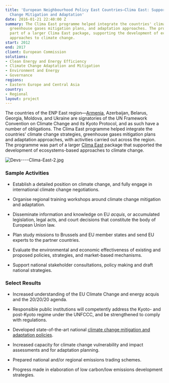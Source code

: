 ```yaml
---
title: 'European Neighbourhood Policy East Countries—Clima East: Support to Climate
  Change Mitigation and Adaptation'
date: 2016-01-21 22:40:00 Z
summary: The Clima East programme helped integrate the countries' climate change strategies,
  greenhouse gases mitigation plans, and adaptation approaches. The programme was
  part of a larger Clima East package, supporting the development of ecosystems-based
  approaches to climate change.
start: 2012
end: 2017
client: European Commission
solutions:
- Clean Energy and Energy Efficiency
- Climate Change Adaptation and Mitigation
- Environment and Energy
- Governance
regions:
- Eastern Europe and Central Asia
country:
- Regional
layout: project
---
```


The countries of the ENP East region—[Armenia](https://www.youtube.com/watch?v=Z5rPl1AZDfA&feature=youtu.be), Azerbaijan, Belarus, Georgia, Moldova, and Ukraine are signatories of the UN Framework Convention on Climate Change and its Kyoto Protocol, and as such have a number of obligations. The Clima East programme helped integrate the countries' climate change strategies, greenhouse gases mitigation plans and adaptation approaches, with activities carried out across the region. The programme was part of a larger [Clima East](http://www.climaeast.eu/) package that supported the development of ecosystems-based approaches to climate change.

![Devs----Clima-East-2.jpg](/uploads/Devs----Clima-East-2.jpg)

### Sample Activities

* Establish a detailed position on climate change, and fully engage in international climate change negotiations.

* Organise regional training workshops around climate change mitigation and adaptation.

* Disseminate information and knowledge on EU *acquis*, or accumulated legislation, legal acts, and court decisions that constitute the body of European Union law.

* Plan study missions to Brussels and EU member states and send EU experts to the partner countries.

* Evaluate the environmental and economic effectiveness of existing and proposed policies, strategies, and market-based mechanisms.

* Support national stakeholder consultations, policy making and draft national strategies.

### Select Results

* Increased understanding of the EU Climate Change and energy acquis and the 20/20/20 agenda.

* Responsible public institutions will competently address the Kyoto- and post-Kyoto regime under the UNFCCC, and be strengthened to comply with regulations.

* Developed state-of-the-art national [climate change mitigation and adaptation policies](http://dai-global-developments.com/articles/helping-eastern-partnership-countries-meet-their-voluntary-commitments-to-reduce-emissions-address-climate-change/).

* Increased capacity for climate change vulnerability and impact assessments and for adaptation planning.

* Prepared national and/or regional emissions trading schemes.

* Progress made in elaboration of low carbon/low emissions development strategies.